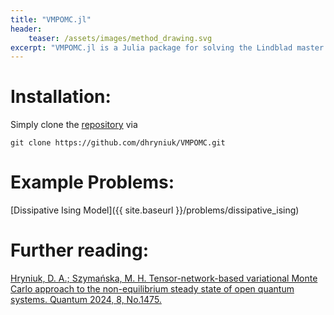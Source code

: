 ```yaml
---
title: "VMPOMC.jl"
header:
    teaser: /assets/images/method_drawing.svg
excerpt: "VMPOMC.jl is a Julia package for solving the Lindblad master equation"
---
```


# Installation:

Simply clone the [repository](https://github.com/dhryniuk/VMPOMC) via
```
git clone https://github.com/dhryniuk/VMPOMC.git
```

# Example Problems:

[Dissipative Ising Model]({{ site.baseurl }}/problems/dissipative_ising)

# Further reading:
[Hryniuk, D. A.; Szymańska, M. H. Tensor-network-based variational Monte Carlo approach to the non-equilibrium steady state of open quantum systems. Quantum 2024, 8, No.1475.](https://doi.org/10.22331/q-2024-09-17-1475)